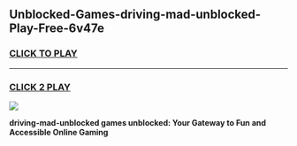 
## Unblocked-Games-driving-mad-unblocked-Play-Free-6v47e
<h3>
<a href="https://premium76.site?title=driving-mad-unblocked&ref=10A">CLICK TO PLAY</a></h3>
<hr>

<h3>
<a href="https://premium76.site?title=driving-mad-unblocked&ref=10A">CLICK 2 PLAY</a>
  
</h3>

<a href="https://premium76.site?title=driving-mad-unblocked&ref=10A"><img src="https://clearcache.store/games.png"></a>


**driving-mad-unblocked games unblocked: Your Gateway to Fun and Accessible Online Gaming**
